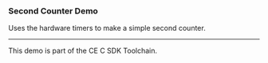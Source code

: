 ### Second Counter Demo

Uses the hardware timers to make a simple second counter.

---

This demo is part of the CE C SDK Toolchain.
